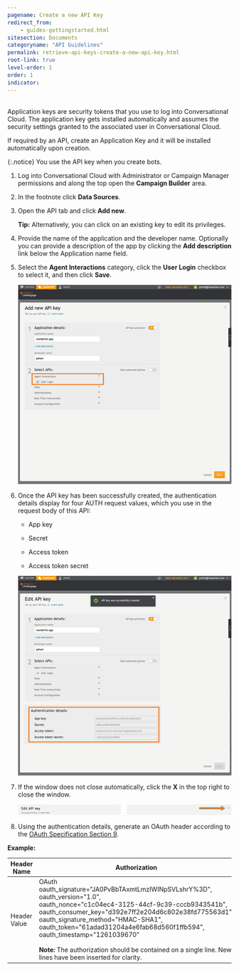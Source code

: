 ```yaml
---
pagename: Create a new API Key
redirect_from:
    - guides-gettingstarted.html
sitesection: Documents
categoryname: "API Guidelines"
permalink: retrieve-api-keys-create-a-new-api-key.html
root-link: true
level-order: 1
order: 1
indicator:
---
```

<br>
Application keys are security tokens that you use to log into Conversational Cloud. The application key gets installed automatically and assumes the security settings granted to the associated user in Conversational Cloud.

If required by an API, create an Application Key and it will be installed automatically upon creation.

{:.notice}
You use the API key when you create bots.

1. Log into Conversational Cloud with Administrator or Campaign Manager permissions and along the top open the **Campaign Builder** area.

2. In the footnote click **Data Sources**.

3. Open the API tab and click **Add new**.

   **Tip:** Alternatively, you can click on an existing key to edit its privileges.

4. Provide the name of the application and the developer name. Optionally you can provide a description of the app by clicking the **Add description** link below the Application name field.

5. Select the **Agent Interactions** category, click the **User Login** checkbox to select it, and then click **Save**.

   ![](/img/APIKeyCreation.png)

6. Once the API key has been successfully created, the authentication details display for four AUTH request values, which you use in the request body of this API:

   - App key

   - Secret

   - Access token

   - Access token secret

   ![](/img/apikeycreation1.png)

7. If the window does not close automatically, click the **X** in the top right to close the window.

   ![](/img/close-window.png)

8. Using the authentication details, generate an OAuth header according to the [OAuth Specification Section 9](https://oauth.net/core/1.0/#signing_process).

**Example:**

| **Header Name** | **Authorization** |
| --- | --- |
| Header Value | OAuth<br>oauth_signature="JA0PvBbTAxmtLmzIWINpSVLshrY%3D", <br>oauth_version="1.0",<br>oauth_nonce="c1c04ec4-3125-44cf-9c39-cccb9343541b", <br>oauth_consumer_key="d392e7ff2e204d6c802e38fd775563d1", <br>oauth_signature_method="HMAC-SHA1", <br>oauth_token="61adad31204a4e6fab68d560f1ffb594", <br>oauth_timestamp="1261039670" <br><br>**Note:** The authorization should be contained on a single line. New lines have been inserted for clarity. |
